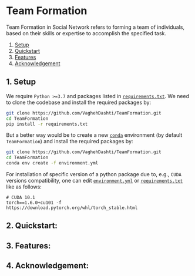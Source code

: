 # Team Formation 
Team Formation in Social Network refers to forming a team of individuals, based on their skills or expertise to accomplish the specified task.

1. [Setup](#1-setup)
2. [Quickstart](#2-quickstart)
3. [Features](#3-features)
4. [Acknowledgement](#4-acknowledgement)

## 1. Setup
We require ``Python >=3.7`` and packages listed in [``requirements.txt``](requirements.txt). We need to clone the codebase and install the required packages by:
```sh
git clone https://github.com/VaghehDashti/TeamFormation.git
cd TeamFormation
pip install -r requirements.txt
```
But a better way would be to create a new [``conda``](https://www.anaconda.com/products/individual) environment (by default ``TeamFormation``) and install the required packages by:
```sh
git clone https://github.com/VaghehDashti/TeamFormation.git
cd TeamFormation
conda env create -f environment.yml
```

For installation of specific version of a python package due to, e.g., ``CUDA`` versions compatibility, one can edit [``environment.yml``](environment.yml) or [``requirements.txt``](requirements.txt) like as follows:

```
# CUDA 10.1
torch==1.6.0+cu101 -f https://download.pytorch.org/whl/torch_stable.html
```
## 2. Quickstart:

## 3. Features:

## 4. Acknowledgement:

